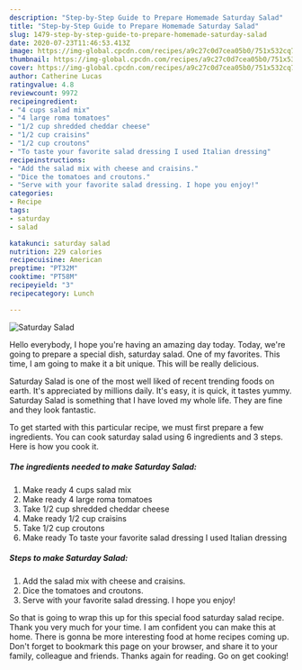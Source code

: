 ```yaml
---
description: "Step-by-Step Guide to Prepare Homemade Saturday Salad"
title: "Step-by-Step Guide to Prepare Homemade Saturday Salad"
slug: 1479-step-by-step-guide-to-prepare-homemade-saturday-salad
date: 2020-07-23T11:46:53.413Z
image: https://img-global.cpcdn.com/recipes/a9c27c0d7cea05b0/751x532cq70/saturday-salad-recipe-main-photo.jpg
thumbnail: https://img-global.cpcdn.com/recipes/a9c27c0d7cea05b0/751x532cq70/saturday-salad-recipe-main-photo.jpg
cover: https://img-global.cpcdn.com/recipes/a9c27c0d7cea05b0/751x532cq70/saturday-salad-recipe-main-photo.jpg
author: Catherine Lucas
ratingvalue: 4.8
reviewcount: 9972
recipeingredient:
- "4 cups salad mix"
- "4 large roma tomatoes"
- "1/2 cup shredded cheddar cheese"
- "1/2 cup craisins"
- "1/2 cup croutons"
- "To taste your favorite salad dressing I used Italian dressing"
recipeinstructions:
- "Add the salad mix with cheese and craisins."
- "Dice the tomatoes and croutons."
- "Serve with your favorite salad dressing. I hope you enjoy!"
categories:
- Recipe
tags:
- saturday
- salad

katakunci: saturday salad 
nutrition: 229 calories
recipecuisine: American
preptime: "PT32M"
cooktime: "PT58M"
recipeyield: "3"
recipecategory: Lunch

---
```



![Saturday Salad](https://img-global.cpcdn.com/recipes/a9c27c0d7cea05b0/751x532cq70/saturday-salad-recipe-main-photo.jpg)

Hello everybody, I hope you're having an amazing day today. Today, we're going to prepare a special dish, saturday salad. One of my favorites. This time, I am going to make it a bit unique. This will be really delicious.

Saturday Salad is one of the most well liked of recent trending foods on earth. It's appreciated by millions daily. It's easy, it is quick, it tastes yummy. Saturday Salad is something that I have loved my whole life. They are fine and they look fantastic.




To get started with this particular recipe, we must first prepare a few ingredients. You can cook saturday salad using 6 ingredients and 3 steps. Here is how you cook it.

<!--inarticleads1-->

##### The ingredients needed to make Saturday Salad:

1. Make ready 4 cups salad mix
1. Make ready 4 large roma tomatoes
1. Take 1/2 cup shredded cheddar cheese
1. Make ready 1/2 cup craisins
1. Take 1/2 cup croutons
1. Make ready To taste your favorite salad dressing I used Italian dressing




<!--inarticleads2-->

##### Steps to make Saturday Salad:

1. Add the salad mix with cheese and craisins.
1. Dice the tomatoes and croutons.
1. Serve with your favorite salad dressing. I hope you enjoy!




So that is going to wrap this up for this special food saturday salad recipe. Thank you very much for your time. I am confident you can make this at home. There is gonna be more interesting food at home recipes coming up. Don't forget to bookmark this page on your browser, and share it to your family, colleague and friends. Thanks again for reading. Go on get cooking!

